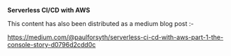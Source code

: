 **Serverless CI/CD with AWS**

This content has also been distributed as a medium blog post :-

https://medium.com/@paulforsyth/serverless-ci-cd-with-aws-part-1-the-console-story-d0796d2cdd0c

